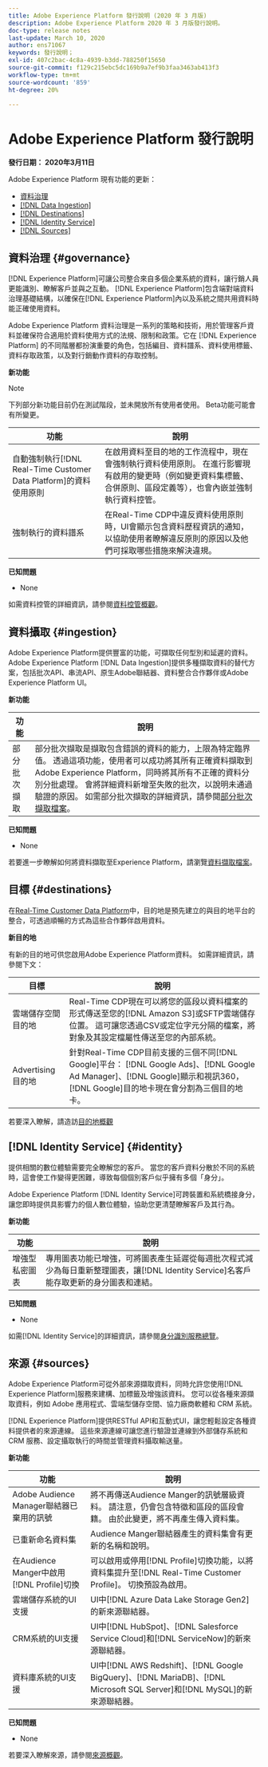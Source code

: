 ```yaml
---
title: Adobe Experience Platform 發行說明 (2020 年 3 月版)
description: Adobe Experience Platform 2020 年 3 月版發行說明。
doc-type: release notes
last-update: March 10, 2020
author: ens71067
keywords: 發行說明；
exl-id: 407c2bac-4c8a-4939-b3dd-788250f15650
source-git-commit: f129c215ebc5dc169b9a7ef9b3faa3463ab413f3
workflow-type: tm+mt
source-wordcount: '859'
ht-degree: 20%

---
```


# Adobe Experience Platform 發行說明

**發行日期： 2020年3月11日**

Adobe Experience Platform 現有功能的更新：

* [資料治理](#governance)
* [[!DNL Data Ingestion]](#ingestion)
* [[!DNL Destinations]](#destinations)
* [[!DNL Identity Service]](#identity)
* [[!DNL Sources]](#sources)

## 資料治理 {#governance}

[!DNL Experience Platform]可讓公司整合來自多個企業系統的資料，讓行銷人員更能識別、瞭解客戶並與之互動。 [!DNL Experience Platform]包含端對端資料治理基礎結構，以確保在[!DNL Experience Platform]內以及系統之間共用資料時能正確使用資料。

Adobe Experience Platform 資料治理是一系列的策略和技術，用於管理客戶資料並確保符合適用於資料使用方式的法規、限制和政策。它在 [!DNL Experience Platform] 的不同階層都扮演重要的角色，包括編目、資料譜系、資料使用標籤、資料存取政策，以及對行銷動作資料的存取控制。

**新功能**

>[!NOTE]
>
>下列部分新功能目前仍在測試階段，並未開放所有使用者使用。 Beta功能可能會有所變更。

| 功能 | 說明 |
| ------- | ----------- |
| 自動強制執行[!DNL Real-Time Customer Data Platform]的資料使用原則 | 在啟用資料至目的地的工作流程中，現在會強制執行資料使用原則。 在進行影響現有啟用的變更時（例如變更資料集標籤、合併原則、區段定義等），也會內嵌並強制執行資料控管。 |
| 強制執行的資料譜系 | 在Real-Time CDP中違反資料使用原則時，UI會顯示包含資料歷程資訊的通知，以協助使用者瞭解違反原則的原因以及他們可採取哪些措施來解決違規。 |


**已知問題**

* None

如需資料控管的詳細資訊，請參閱[資料控管概觀](../../data-governance/home.md)。

## 資料攝取 {#ingestion}

Adobe Experience Platform提供豐富的功能，可擷取任何型別和延遲的資料。 Adobe Experience Platform [!DNL Data Ingestion]提供多種擷取資料的替代方案，包括批次API、串流API、原生Adobe聯結器、資料整合合作夥伴或Adobe Experience Platform UI。

**新功能**

| 功能 | 說明 |
|------- | -----------|
| 部分批次擷取 | 部分批次擷取是擷取包含錯誤的資料的能力，上限為特定臨界值。 透過這項功能，使用者可以成功將其所有正確資料擷取到Adobe Experience Platform，同時將其所有不正確的資料分別分批處理。 會將詳細資料新增至失敗的批次，以說明未通過驗證的原因。 如需部分批次擷取的詳細資訊，請參閱[部分批次擷取檔案](../../ingestion/batch-ingestion/partial.md)。 |

**已知問題**

* None

若要進一步瞭解如何將資料擷取至Experience Platform，請瀏覽[資料擷取檔案](../../ingestion/home.md)。


## 目標 {#destinations}

在[Real-Time Customer Data Platform](../../rtcdp/overview.md)中，目的地是預先建立的與目的地平台的整合，可透過順暢的方式為這些合作夥伴啟用資料。

**新目的地**

有新的目的地可供您啟用Adobe Experience Platform資料。 如需詳細資訊，請參閱下文：

| 目標 | 說明 |
|--- | ---|
| 雲端儲存空間目的地 | Real-Time CDP現在可以將您的區段以資料檔案的形式傳送至您的[!DNL Amazon S3]或SFTP雲端儲存位置。 這可讓您透過CSV或定位字元分隔的檔案，將對象及其設定檔屬性傳送至您的內部系統。 |
| Advertising目的地 | 針對Real-Time CDP目前支援的三個不同[!DNL Google]平台： [!DNL Google Ads]、[!DNL Google Ad Manager]、[!DNL Google]顯示和視訊360，[!DNL Google]目的地卡現在會分割為三個目的地卡。 |

若要深入瞭解，請造訪[目的地概觀](../../destinations/home.md)

## [!DNL Identity Service] {#identity}

提供相關的數位體驗需要完全瞭解您的客戶。 當您的客戶資料分散於不同的系統時，這會使工作變得更困難，導致每個個別客戶似乎擁有多個「身分」。

Adobe Experience Platform [!DNL Identity Service]可跨裝置和系統橋接身分，讓您即時提供具影響力的個人數位體驗，協助您更清楚瞭解客戶及其行為。

**新功能**

| 功能 | 說明 |
| ------- | ----------- |
| 增強型私密圖表 | 專用圖表功能已增強，可將圖表產生延遲從每週批次程式減少為每日重新整理圖表，讓[!DNL Identity Service]名客戶能存取更新的身分圖表和連結。 |

**已知問題**

* None

如需[!DNL Identity Service]的詳細資訊，請參閱[身分識別服務總覽](../../identity-service/home.md)。

## 來源 {#sources}

Adobe Experience Platform可從外部來源擷取資料，同時允許您使用[!DNL Experience Platform]服務來建構、加標籤及增強該資料。 您可以從各種來源擷取資料，例如 Adob&#x200B;&#x200B;e 應用程式、雲端型儲存空間、協力廠商軟體和 CRM 系統。

[!DNL Experience Platform]提供RESTful API和互動式UI，讓您輕鬆設定各種資料提供者的來源連線。 這些來源連線可讓您進行驗證並連線到外部儲存系統和 CRM 服務、設定攝取執行的時間並管理資料攝取輸送量。

**新功能**

| 功能 | 說明 |
| ------- | ----------- |
| Adobe Audience Manager聯結器已棄用的訊號 | 將不再傳送Audience Manger的訊號層級資料。 請注意，仍會包含特徵和區段的區段會籍。 由於此變更，將不再產生傳入資料集。 |
| 已重新命名資料集 | Audience Manger聯結器產生的資料集會有更新的名稱和說明。 |
| 在Audience Manger中啟用[!DNL Profile]切換 | 可以啟用或停用[!DNL Profile]切換功能，以將資料集提升至[!DNL Real-Time Customer Profile]。 切換預設為啟用。 |
| 雲端儲存系統的UI支援 | UI中[!DNL Azure Data Lake Storage Gen2]的新來源聯結器。 |
| CRM系統的UI支援 | UI中[!DNL HubSpot]、[!DNL Salesforce Service Cloud]和[!DNL ServiceNow]的新來源聯結器。 |
| 資料庫系統的UI支援 | UI中[!DNL AWS Redshift]、[!DNL Google BigQuery]、[!DNL MariaDB]、[!DNL Microsoft SQL Server]和[!DNL MySQL]的新來源聯結器。 |

**已知問題**

* None

若要深入瞭解來源，請參閱[來源概觀](../../sources/home.md)。
